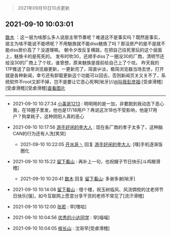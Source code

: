 > 2021年09月10日10点更新
<link rel="stylesheet" href="https://cdn.jsdelivr.net/gh/taotie6/sampleJSON@main/css/photo_show.css">
<meta name="referrer" content="no-referrer" />


 ## 2021-09-10 10:03:01 

 [㪚木](https://www.coolapk.com/feed/29884909?shareKey=ZDhlMGI4YTdiNjE1NjEzYWMwNTk~) ：这一层为啥那么多人说层主带节奏呢？难道这不是事实吗？既然是事实，层主为啥不能说不能喷呢？不用魅族就不能diss魅族了吗？那没房产的是不是就不能diss房价高了？没道理嘛。
朝令夕改反复横跳，在把自己往死里玩的这个层面上，魅族卡的是死死的。
发布时吹30<!--break-->，还顺手diss了一圈没30的厂商，清明节还给没30的厂商上了个坟，谁曾想，原来魅族是提前给自己上了个坟。
昨天我的17P推送了自带浏览器更新，一更新完了，简直屮淡，极简浏览器当场去世，打开就是各种新闻，幸亏还有卸载更新这个功能可以回去，否则新闻页关又关不了，系统软件不root又卸不掉，岂不是要让它恶心死啊[呲牙]//<a class="feed-link-uname" href="/u/叫我彭彦祖">@叫我彭彦祖</a>:[受虐滑稽][受虐滑稽][受虐滑稽]<a class="feed-forward-pic" href="http://image.coolapk.com/feed/2021/0909/09/1787463_bc927b79_2751_8363@1080x2376.jpeg">查看图片</a> 

<div class="album">
</div>

 ------- 

- 2021-09-10 10:27:34 [小美哥1213](uid=4007769) : 明明用的是一加，非要跑到我动态下恶心我，在18圈子里发，他也是17/18用户？再说这次18也不受影响，他是17用户？狗拿耗子，这种阴阳人真的恶心 

- 2021-09-10 10:17:56 [游手好闲的李大人](uid=1704844) : 现在各厂商的孝子太多了，这种脑CAN的行为还有人洗[笑哭] 

    - 2021-09-10 10:22:05 [开水哥丶](uid=608451) 回复 [游手好闲的李大人](uid=1704844): [噗]手机逐渐饭圈化 

- 2021-09-10 10:15:22 [留下看山](uid=1654131) : 再补上一句，也祝嫂子节日快乐[斗鸡眼滑稽] 

    - 2021-09-10 10:20:41 [㪚木](uid=1081091) 回复 [留下看山](uid=1654131): 多谢多谢[呲牙] 

- 2021-09-10 10:14:08 [留下看山](uid=1654131) : 借个楼，祝玉树临风、风流倜傥的沈老师节日快乐[强]，如今互联网上愿意分享干货的老师不常见了[流汗滑稽] 

- 2021-09-10 10:12:00 [张若](uid=996034) : 早[嘿哈] 

- 2021-09-10 10:04:56 [优秀的小达同学](uid=3114536) : 早[喵喵] 

- 2021-09-10 10:04:05 [桉长山](uid=2874701) : 沈哥早[受虐滑稽] 

